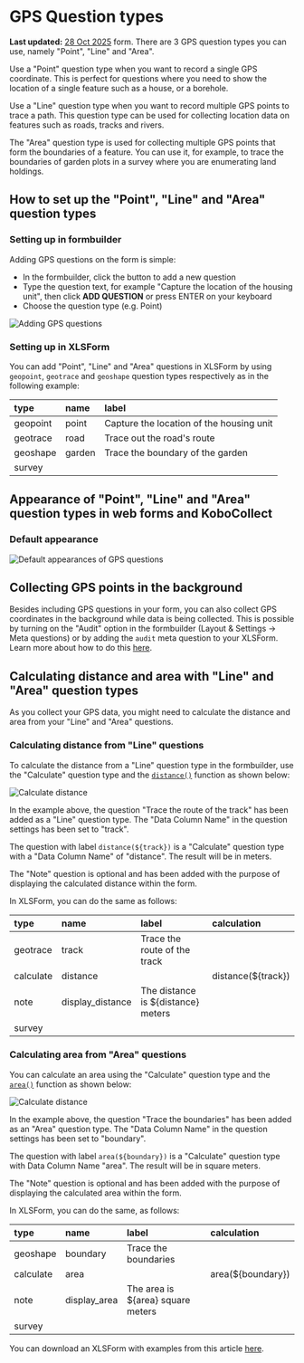 # GPS Question types
**Last updated:** <a href="https://github.com/kobotoolbox/docs/blob/050dcc9c8bfb4c528208bbe886979999037f1554/source/gps_questions.md" class="reference">28 Oct 2025</a>
form. There are 3 GPS question types you can use, namely "Point", "Line" and
"Area".

Use a "Point" question type when you want to record a single GPS coordinate.
This is perfect for questions where you need to show the location of a single
feature such as a house, or a borehole.

Use a "Line" question type when you want to record multiple GPS points to trace
a path. This question type can be used for collecting location data on features
such as roads, tracks and rivers.

The "Area" question type is used for collecting multiple GPS points that form
the boundaries of a feature. You can use it, for example, to trace the
boundaries of garden plots in a survey where you are enumerating land holdings.

## How to set up the "Point", "Line" and "Area" question types

### Setting up in formbuilder

Adding GPS questions on the form is simple:

- In the formbuilder, click the <i class="k-icon k-icon-plus"></i> button to add
  a new question
- Type the question text, for example "Capture the location of the housing
  unit", then click **ADD QUESTION** or press ENTER on your keyboard
- Choose the question type (e.g. Point)

![Adding GPS questions](images/gps_questions/adding_gps_questions.gif)

### Setting up in XLSForm

You can add "Point", "Line" and "Area" questions in XLSForm by using `geopoint`,
`geotrace` and `geoshape` question types respectively as in the following
example:

| type     | name   | label                                    |
| :------- | :----- | :--------------------------------------- |
| geopoint | point  | Capture the location of the housing unit |
| geotrace | road   | Trace out the road's route               |
| geoshape | garden | Trace the boundary of the garden         |
| survey   |

## Appearance of "Point", "Line" and "Area" question types in web forms and KoboCollect

### Default appearance

![Default appearances of GPS questions](images/gps_questions/gps_default_appearances.png)

## Collecting GPS points in the background

Besides including GPS questions in your form, you can also collect GPS
coordinates in the background while data is being collected. This is possible by
turning on the "Audit" option in the formbuilder (Layout & Settings -> Meta
questions) or by adding the `audit` meta question to your XLSForm. Learn more
about how to do this [here](audit_logging.md).

## Calculating distance and area with "Line" and "Area" question types

As you collect your GPS data, you might need to calculate the distance and area
from your "Line" and "Area" questions.

### Calculating distance from "Line" questions

To calculate the distance from a "Line" question type in the formbuilder, use
the "Calculate" question type and the
[`distance()`](https://docs.getodk.org/form-operators-functions/#distance)
function as shown below:

![Calculate distance](images/gps_questions/calculate_distance.png)

In the example above, the question "Trace the route of the track" has been added
as a "Line" question type. The "Data Column Name" in the question settings has
been set to "track".

The question with label `distance(${track})` is a "Calculate" question type with
a "Data Column Name" of "distance". The result will be in meters.

The "Note" question is optional and has been added with the purpose of
displaying the calculated distance within the form.

In XLSForm, you can do the same as follows:

| type      | name             | label                              | calculation        |
| :-------- | :--------------- | :--------------------------------- | :----------------- |
| geotrace  | track            | Trace the route of the track       |                    |
| calculate | distance         |                                    | distance(${track}) |
| note      | display_distance | The distance is ${distance} meters |                    |
| survey    |

### Calculating area from "Area" questions

You can calculate an area using the "Calculate" question type and the
[`area()`](https://docs.getodk.org/form-operators-functions/#area) function as
shown below:

![Calculate distance](images/gps_questions/calculate_area.png)

In the example above, the question "Trace the boundaries" has been added as an
"Area" question type. The "Data Column Name" in the question settings has been
set to "boundary".

The question with label `area(${boundary})` is a "Calculate" question type with
Data Column Name "area". The result will be in square meters.

The "Note" question is optional and has been added with the purpose of
displaying the calculated area within the form.

In XLSForm, you can do the same, as follows:

| type      | name         | label                             | calculation       |
| :-------- | :----------- | :-------------------------------- | :---------------- |
| geoshape  | boundary     | Trace the boundaries              |
| calculate | area         |                                   | area(${boundary}) |
| note      | display_area | The area is ${area} square meters |                   |
| survey    |

<p class="note">
  You can download an XLSForm with examples from this article
  <a
    download
    class="reference"
    href="./_static/files/gps_questions/gps_questions.xlsx"
    >here</a
  >.
</p>
